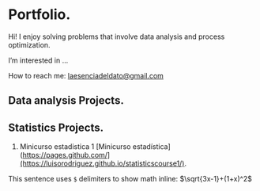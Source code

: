 # Portfolio.

Hi! I enjoy solving problems that involve data analysis and process optimization.

I’m interested in ...

How to reach me: laesenciadeldato@gmail.com

## Data analysis Projects.



## Statistics Projects.

1) Minicurso estadistica 1 [Minicurso estadística](https://pages.github.com/](https://luisorodriguez.github.io/statisticscourse1/).

This sentence uses `$` delimiters to show math inline:  $\sqrt{3x-1}+(1+x)^2$

<!---
luisorodriguez/luisorodriguez is a ✨ special ✨ repository because its `README.md` (this file) appears on your GitHub profile.
You can click the Preview link to take a look at your changes.
--->
